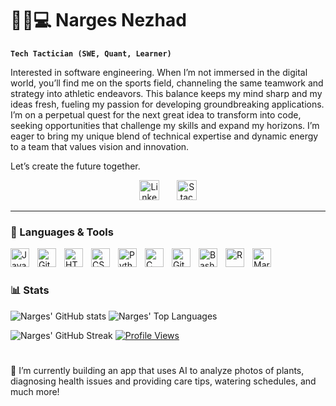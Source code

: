 # 🧙‍♂️💻 Narges Nezhad 

**`Tech Tactician (SWE, Quant, Learner)`**

Interested in software engineering. When I’m not immersed in the digital world, you’ll find me on the sports field, channeling the same teamwork and strategy into athletic endeavors. This balance keeps my mind sharp and my ideas fresh, fueling my passion for developing groundbreaking applications. I’m on a perpetual quest for the next great idea to transform into code, seeking opportunities that challenge my skills and expand my horizons. I’m eager to bring my unique blend of technical expertise and dynamic energy to a team that values vision and innovation.

Let’s create the future together.

<!-- Social icons section -->
<p align="center">
  <a href="https://www.linkedin.com/in/narges-movahedian-nezhad/"><img width="32px" alt="LinkedIn" title="LinkedIn" src="https://i.imgur.com/yRpa1dQ.png"/></a>
  &#8287;&#8287;&#8287;&#8287;&#8287;
  <a href="https://stackoverflow.com/users/21972743/narges-m"><img width="32px" alt="Stack Overflow" title="Stack Overflow" src="https://cdn2.iconfinder.com/data/icons/social-icons-color/512/stackoverflow-1024.png"/></a>
</p>

---

### 🧰 Languages & Tools

<img align="left" alt="Java" width="30px" style="padding-right:10px;" src="https://cdn.jsdelivr.net/gh/devicons/devicon/icons/java/java-original.svg"/>
<img align="left" alt="Git" width="30px" style="padding-right:10px;" src="https://cdn.jsdelivr.net/gh/devicons/devicon/icons/git/git-original.svg" />
<img align="left" alt="HTML" width="30px" style="padding-right:10px;" src="https://cdn.jsdelivr.net/gh/devicons/devicon/icons/html5/html5-plain.svg" />
<img align="left" alt="CSS" width="30px" style="padding-right:10px;" src="https://cdn.jsdelivr.net/gh/devicons/devicon/icons/css3/css3-plain.svg" />
<img align="left" alt="Python" width="30px" style="padding-right:10px;" src="https://cdn.jsdelivr.net/gh/devicons/devicon/icons/python/python-plain.svg" />
<img align="left" alt="C" width="30px" style="padding-right:10px;" src="https://www.kindpng.com/picc/m/403-4039227_c-language-logo-png-transparent-png.png" />
<img align="left" alt="GitHub" width="30px" style="padding-right:10px;" src="https://cdn.jsdelivr.net/gh/devicons/devicon/icons/github/github-original.svg" />
<img align="left" alt="Bash" width="30px" style="padding-right:10px;" src="https://cdn.jsdelivr.net/gh/devicons/devicon/icons/bash/bash-original.svg" />
<img align="left" alt="R" width="30px" style="padding-right:10px;" src="https://workingnation.com/wp-content/uploads/2018/05/R_logo.svg_.png" />
<img align="left" alt="Markdown" width="30px" style="padding-right:10px;" src="https://www.markdownguide.org/assets/images/markdown-guide-og.jpg" />
<br />

#

### 📊 Stats

![Narges' GitHub stats](https://github-readme-stats.vercel.app/api?username=nargesmn100&show_icons=true&theme=gruvbox)
![Narges' Top Languages](https://github-readme-stats.vercel.app/api/top-langs/?username=nargesmn100&theme=radical&hide_border=false&include_all_commits=false&count_private=true&layout=compact&langs_count=10&hide=html,css&custom_title=Top%20Languages%20by%20Percentage&exclude_repo=your-excluded-repo&show_icons=true&locale=en&title_color=FF5F6D&text_color=00A86B&bg_color=282C34&hide_title=false&hide_border=false&show_owner=false)

![Narges' GitHub Streak](https://github-readme-streak-stats.herokuapp.com/?user=nargesmn100&theme=radical&hide_border=false)
[![Profile Views](https://visitcount.itsvg.in/api?id=nargesmn100&label=Profile%20Views&color=5&icon=0&pretty=false)](https://visitcount.itsvg.in)



#

🔭 I’m currently building an app that uses AI to analyze photos of plants, diagnosing health issues and providing care tips, watering schedules, and much more!

